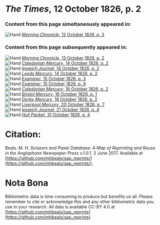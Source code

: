 # *The Times*, 12 October 1826, p. 2  
  
### Content from this page simeltaneously appeared in:  
![Hand](http://scissorsandpaste.net/wp-content/uploads/2017/06/smallhandpointer.png) [*Morning Chronicle*, 12 October 1826, p. 3](https://mhbeals.github.io/sap_html/Morning-Chronicle/Morning-Chronicle-12-October-1826-p-3)  
  
### Content from this page subsequently appeared in:  
![Hand](http://scissorsandpaste.net/wp-content/uploads/2017/06/smallhandpointer.png) [*Morning Chronicle*, 13 October 1826, p. 2](https://mhbeals.github.io/sap_html/Morning-Chronicle/Morning-Chronicle-13-October-1826-p-2)  
![Hand](http://scissorsandpaste.net/wp-content/uploads/2017/06/smallhandpointer.png) [*Caledonian Mercury*, 14 October 1826, p. 2](https://mhbeals.github.io/sap_html/Caledonian-Mercury/Caledonian-Mercury-14-October-1826-p-2)  
![Hand](http://scissorsandpaste.net/wp-content/uploads/2017/06/smallhandpointer.png) [*Ipswich Journal*, 14 October 1826, p. 2](https://mhbeals.github.io/sap_html/Ipswich-Journal/Ipswich-Journal-14-October-1826-p-2)  
![Hand](http://scissorsandpaste.net/wp-content/uploads/2017/06/smallhandpointer.png) [*Leeds Mercury*, 14 October 1826, p. 2](https://mhbeals.github.io/sap_html/Leeds-Mercury/Leeds-Mercury-14-October-1826-p-2)  
![Hand](http://scissorsandpaste.net/wp-content/uploads/2017/06/smallhandpointer.png) [*Examiner*, 15 October 1826, p. 3](https://mhbeals.github.io/sap_html/Examiner/Examiner-15-October-1826-p-3)  
![Hand](http://scissorsandpaste.net/wp-content/uploads/2017/06/smallhandpointer.png) [*Examiner*, 15 October 1826, p. 9](https://mhbeals.github.io/sap_html/Examiner/Examiner-15-October-1826-p-9)  
![Hand](http://scissorsandpaste.net/wp-content/uploads/2017/06/smallhandpointer.png) [*Caledonian Mercury*, 16 October 1826, p. 2](https://mhbeals.github.io/sap_html/Caledonian-Mercury/Caledonian-Mercury-16-October-1826-p-2)  
![Hand](http://scissorsandpaste.net/wp-content/uploads/2017/06/smallhandpointer.png) [*Bristol Mercury*, 16 October 1826, p. 1](https://mhbeals.github.io/sap_html/Bristol-Mercury/Bristol-Mercury-16-October-1826-p-1)  
![Hand](http://scissorsandpaste.net/wp-content/uploads/2017/06/smallhandpointer.png) [*Derby Mercury*, 18 October 1826, p. 2](https://mhbeals.github.io/sap_html/Derby-Mercury/Derby-Mercury-18-October-1826-p-2)  
![Hand](http://scissorsandpaste.net/wp-content/uploads/2017/06/smallhandpointer.png) [*Liverpool Mercury*, 20 October 1826, p. 7](https://mhbeals.github.io/sap_html/Liverpool-Mercury/Liverpool-Mercury-20-October-1826-p-7)  
![Hand](http://scissorsandpaste.net/wp-content/uploads/2017/06/smallhandpointer.png) [*Ipswich Journal*, 21 October 1826, p. 4](https://mhbeals.github.io/sap_html/Ipswich-Journal/Ipswich-Journal-21-October-1826-p-4)  
![Hand](http://scissorsandpaste.net/wp-content/uploads/2017/06/smallhandpointer.png) [*Hull Packet*, 31 October 1826, p. 4](https://mhbeals.github.io/sap_html/Hull-Packet/Hull-Packet-31-October-1826-p-4)  


# Citation: 

Beals. M. H. *Scissors and Paste Database: A Map of Reprinting and Reuse in the Anglophone Newspaper Press v.1.0.1.* 2 June 2017. Available at [https://github.com/mhbeals/sap_reprints/](https://github.com/mhbeals/sap_reprints/). 

# Nota Bona

Bibliometric data is time consuming to produce but benefits us all. Please remember to cite or acknowledge this and any other bibliometric data you use in your research. All data is available CC-BY 4.0 at [https://github.com/mhbeals/sap_reprints](https://github.com/mhbeals/sap_reprints)